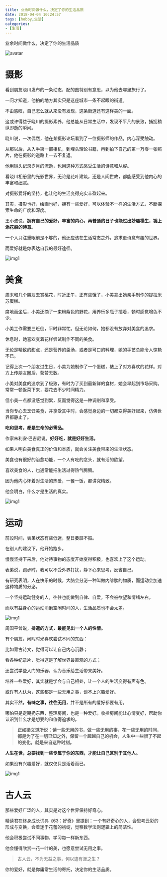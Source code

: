 ```yaml
---
title: 业余时间做什么，决定了你的生活品质
date: 2018-04-04 10:24:57
tags: [hobby,生活]
categories:
- [生活]
---
```

业余时间做什么，决定了你的生活品质
<!--more-->
![avatar](hobby/1.gif)

# 摄影

看到朋友晓川发布的一条动态，配的图特别有意思，以为他去哪里旅行了。

一问才知道，他拍的地方其实只是这座城市一条不起眼的街道。

不由感叹，自己怎么就从来没有发现，这条街道还有这样美的一面。

这或许得益于晓川的摄影素养，他总能从日常生活中，发现不平凡的景致，捕捉稍纵即逝的瞬间。

晓川说，一次偶然，他在某摄影论坛看到了一位摄影师的作品，内心深受触动。

从那以后，从入手第一部相机，到埋头理论书籍，再到拍下自己的第一万零一张照片，他在摄影的道路上一去不复返。

他用镜头记录岁月的流逝，也用这种方式感受生活的诗意和从容。

看晓川相册里的光影世界，无论是花叶建筑，还是人间世故，都能感受到他内心的丰富和细腻。

对摄影爱好的坚持，也让他的生活变得充实丰盈起来。

其实，摄影也好，绘画也好，拥有一些爱好，可以体验不一样的生活方式，不断探索生命的广度和深度。

王小波说，**拥有自己的爱好，丰富的内心，再普通的日子也能过出妙趣横生，锦上添花般的诗意**。

一个人只注重眼前是不够的，他还应该在生活常态之外，追求更诗意有趣的世界。

而爱好就是你表达自我的最好途径。

![img1](hobby/2.jpg)

# 美食

周末和几个朋友去赏桃花，时近正午，正有些饿了，小美拿出她亲手制作的提拉米苏蛋糕。

席地而坐后，小美还摘了一束粉紫色的野花，用养乐多瓶子插着，顿时感觉增色不少。

小美工作需要三班倒，平时非常忙。但无论如何，她都没有放弃对美食的追求。

休息时，她喜欢变着花样尝试制作不同的美食。

无论是精致的甜点，还是营养的羹汤，或者是可口的料理，她的手艺总能令人惊艳不已。

记得上次一个朋友过生日，小美为她制作了一个蛋糕，裱上了对方喜欢的花样。对方上传朋友圈后，获赞无数。

小美对美食的追求到了极致，有时为了买到最新鲜的食材，她会早起到市场采购。常常一顿饭菜下来，要花去不少时间精力。

但小美一点都没感觉到累，反而觉得这是一种调剂和享受。

当你专心去烹饪美食，并享受其中时，会感觉身边的一切都变得美好起来，仿佛世界都静止了。

**吃和思考，都是生命的必需品。**

作家朱利安·巴吉尼说，**好好吃，就是好好生活。**

如果人明白美食真正的价值和本质，就会关注美食带来的生活状态。

美食也有很好的治愈功能，一个人有吃的念头，就有活的欲望。

喜欢美食的人，也通常能把生活过得热气腾腾。

因为他内心怀着对生活的热爱，一餐一饭，都讲究精致。

他会明白，什么才是生活的真实。

![img1](hobby/3.jpg)

# 运动

前段时间，表弟状态有些低迷，整日萎靡不振。

在别人的建议下，他开始跑步。

慢慢坚持下来后，他对待事物的态度开始变得积极，也喜欢上了这个运动。

表弟说，跑步时，我可以不受外界打扰，静下心来思考，反省自己。

有研究表明，人在快乐的时候，大脑会分泌一种叫做内啡肽的物质，而运动会加速这种物质的分泌。

一个坚持运动健身的人，往往也能做到自律、自爱，不会被欲望和情绪左右。

而以有益身心的运动消磨空闲时间的人，生活品质也不会太差。

![img1](hobby/4.jpg)


周国平曾说，**排遣的方式，最能见出一个人的性情。**

有个朋友，闲暇时光喜欢尝试不同的东西：

比如背古诗文，觉得可以让自己内心沉静；

看各种纪录片，觉得这是了解世界最直观的方式；

还尝试学些入门的乐器，认为音乐给生活带来美好。

培养一些爱好，其实就是学会与自己相处，让一个人的生活变得有声有色。

或许有人认为，这些都是一些无用之事，谈不上兴趣爱好。

其实不然，**有味之事，往往无用**，并不是所有的爱好都要有用。

哪怕只是定期扔东西，整理房间，也是一种爱好。收拾房间能让心情变好，帮助你认识到什么才是想要的和值得追求的。

>**正如梁文道所说：读一些无用的书，做一些无用的事，花一些无用的时间，都是为了在一切已知之外，保留一个超越自己的机会，人生中一些很了不起的变化，就是来自这种时刻。**

**人生在世，总要找到一些专属于你的东西，才能让自己区别于其他人。**

如果没有兴趣爱好，就仅仅只是活着而已。

![img1](hobby/5.jpg)

# 古人云

那些爱好广泛的人，其实是对这个世界保持好奇心。

精读君在终身成长词典《63：好奇》里提到：一个有好奇心的人，会思考云彩的形成与变换，会着迷于花蕾的初绽，觉察数学法则逻辑上的简洁性。

他会积极尝试不同事物，学习每一样新东西。

他会懂得欣赏一花一叶的美，也愿意尝试无用之事。

>古人云，不为无益之事，何以遣有涯之生？

你的爱好，就是你庸常生活的寄托，决定你的生活品质。
